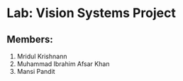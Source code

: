 # Lab: Vision Systems Project

## Members: 
1. Mridul Krishnann
2. Muhammad Ibrahim Afsar Khan
3. Mansi Pandit
